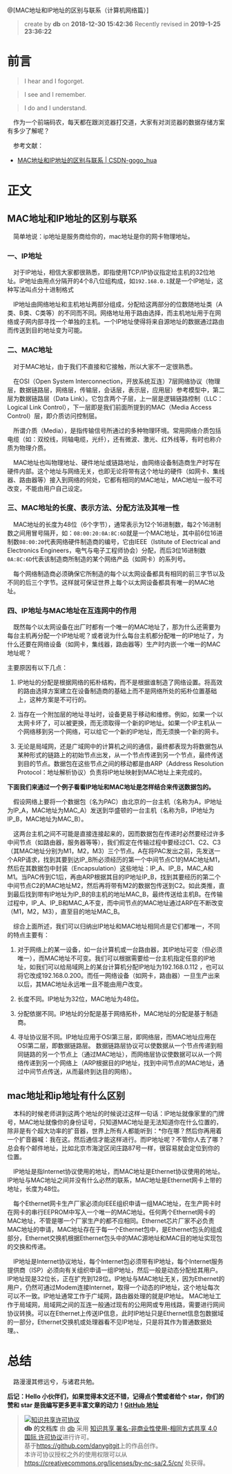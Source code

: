 @[MAC地址和IP地址的区别与联系（计算机网络篇）]

> create by **db** on **2018-12-30 15:42:36**
> Recently revised in **2019-1-25 23:36:22**

# 前言  

> I hear and I fogorget. 

> I see and I remember.  

> I do and I understand.  

&emsp;作为一个前端码农，每天都在跟浏览器打交道，大家有对浏览器的数据存储方案有多少了解呢？

&emsp;参考文献：

- [MAC地址和IP地址的区别与联系 | CSDN-gogo_hua ](https://blog.csdn.net/yang_best/article/details/41643589 )

# **正文**

## MAC地址和IP地址的区别与联系

&emsp;简单地说：ip地址是服务商给你的，mac地址是你的网卡物理地址。

### 一、IP地址

&emsp;对于IP地址，相信大家都很熟悉，即指使用TCP/IP协议指定给主机的32位地址。IP地址由用点分隔开的4个8八位组构成，如`192.168.0.1`就是一个IP地址，这种写法叫点分十进制格式

&emsp;IP地址由网络地址和主机地址两部分组成，分配给这两部分的位数随地址类（A类、B类、C类等）的不同而不同。网络地址用于路由选择，而主机地址用于在网络或子网内部寻找一个单独的主机。一个IP地址使得将来自源地址的数据通过路由而传送到目的地址变为可能。

### 二、MAC地址

&emsp;对于MAC地址，由于我们不直接和它接触，所以大家不一定很熟悉。

&emsp;在OSI（Open System Interconnection，开放系统互连）7层网络协议（物理层，数据链路层，网络层，传输层，会话层，表示层，应用层）参考模型中，第二层为数据链路层（Data Link）。它包含两个子层，上一层是逻辑链路控制（LLC：Logical Link Control），下一层即是我们前面所提到的MAC（Media Access Control）层，即介质访问控制层。

&emsp;所谓介质（Media），是指传输信号所通过的多种物理环境。常用网络介质包括电缆（如：双绞线，同轴电缆，光纤），还有微波、激光、红外线等，有时也称介质为物理介质。

&emsp;MAC地址也叫物理地址、硬件地址或链路地址，由网络设备制造商生产时写在硬件内部。这个地址与网络无关，也即无论将带有这个地址的硬件（如网卡、集线器、路由器等）接入到网络的何处，它都有相同的MAC地址，MAC地址一般不可改变，不能由用户自己设定。

### 三、MAC地址的长度、表示方法、分配方法及其唯一性

&emsp;MAC地址的长度为48位（6个字节），通常表示为12个16进制数，每2个16进制数之间用冒号隔开，如：`08:00:20:0A:8C:6D`就是一个MAC地址，其中前6位16进制数`08:00:20`代表网络硬件制造商的编号，它由IEEE（Istitute of Electrical and Electronics Engineers，电气与电子工程师协会）分配，而后3位16进制数`0A:8C:6D`代表该制造商所制造的某个网络产品（如网卡）的系列号。

&emsp;每个网络制造商必须确保它所制造的每个以太网设备都具有相同的前三字节以及不同的后三个字节。这样就可保证世界上每个以太网设备都具有唯一的MAC地址。

### 四、IP地址与MAC地址在互连网中的作用

&emsp;既然每个以太网设备在出厂时都有一个唯一的MAC地址了，那为什么还需要为每台主机再分配一个IP地址呢？或者说为什么每台主机都分配唯一的IP地址了，为什么还要在网络设备（如网卡，集线器，路由器等）生产时内嵌一个唯一的MAC地址呢？

主要原因有以下几点：

1. IP地址的分配是根据网络的拓朴结构，而不是根据谁制造了网络设置。将高效的路由选择方案建立在设备制造商的基础上而不是网络所处的拓朴位置基础上，这种方案是不可行的。

2. 当存在一个附加层的地址寻址时，设备更易于移动和维修。例如，如果一个以太网卡坏了，可以被更换，而无须取得一个新的IP地址。如果一个IP主机从一个网络移到另一个网络，可以给它一个新的IP地址，而无须换一个新的网卡。

3. 无论是局域网，还是广域网中的计算机之间的通信，最终都表现为将数据包从某种形式的链路上的初始节点出发，从一个节点传递到另一个节点，最终传送到目的节点。数据包在这些节点之间的移动都是由ARP（Address Resolution Protocol：地址解析协议）负责将IP地址映射到MAC地址上来完成的。

**下面我们来通过一个例子看看IP地址和MAC地址是怎样结合来传送数据包的。**

&emsp;假设网络上要将一个数据包（名为PAC）由北京的一台主机（名称为A，IP地址为IP_A，MAC地址为MAC_A）发送到华盛顿的一台主机（名称为B，IP地址为IP_B，MAC地址为MAC_B）。

&emsp;这两台主机之间不可能是直接连接起来的，因而数据包在传递时必然要经过许多中间节点（如路由器，服务器等等），我们假定在传输过程中要经过C1、C2、C3（其MAC地址分别为M1，M2，M3）三个节点。A在将PAC发出之前，先发送一个ARP请求，找到其要到达IP_B所必须经历的第一个中间节点C1的MAC地址M1，然后在其数据包中封装（Encapsulation）这些地址：IP_A、IP_B，MAC_A和M1。当PAC传到C1后，再由ARP根据其目的IP地址IP_B，找到其要经历的第二个中间节点C2的MAC地址M2，然后再将带有M2的数据包传送到C2。如此类推，直到最后找到带有IP地址为IP_B的B主机的地址MAC_B，最终传送给主机B。在传输过程中，IP_A、IP_B和MAC_A不变，而中间节点的MAC地址通过ARP在不断改变（M1，M2，M3），直至目的地址MAC_B。

&emsp;综合上面所述，我们可以归纳出IP地址和MAC地址相同点是它们都唯一，不同的特点主要有：

1. 对于网络上的某一设备，如一台计算机或一台路由器，其IP地址可变（但必须唯一），而MAC地址不可变。我们可以根据需要给一台主机指定任意的IP地址，如我们可以给局域网上的某台计算机分配IP地址为192.168.0.112 ，也可以将它改成192.168.0.200。而任一网络设备（如网卡，路由器）一旦生产出来以后，其MAC地址永远唯一且不能由用户改变。

2. 长度不同。IP地址为32位，MAC地址为48位。

3. 分配依据不同。IP地址的分配是基于网络拓朴，MAC地址的分配是基于制造商。

4. 寻址协议层不同。IP地址应用于OSI第三层，即网络层，而MAC地址应用在OSI第二层，即数据链路层。 数据链路层协议可以使数据从一个节点传递到相同链路的另一个节点上（通过MAC地址），而网络层协议使数据可以从一个网络传递到另一个网络上（ARP根据目的IP地址，找到中间节点的MAC地址，通过中间节点传送，从而最终到达目的网络）。


## mac地址和ip地址有什么区别

&emsp;本科的时候老师讲到这两个地址的时候说过这样一句话：IP地址就像家里的门牌号，MAC地址就像你的身份证号，只知道MAC地址是无法知道你在什么位置的，除非是有个超大功率的扩音器，世界上所有人都能听到：*你在哪？然后你再用着一个扩音器喊：我在这。然后通信才能这样进行。而IP地址呢？不管你人去了哪？总会有个邮件地址，比如北京市海淀区闵庄路87号一样，很容易就会定位到你的位置。 

&emsp;IP地址是指Internet协议使用的地址，而MAC地址是Ethernet协议使用的地址。IP地址与MAC地址之间并没有什么必然的联系，MAC地址是Ethernet网卡上带的地址，长度为48位。

&emsp;每个Ethernet网卡生产厂家必须向IEEE组织申请一组MAC地址，在生产网卡时在网卡的串行EEPROM中写入一个唯一的MAC地址。任何两个Ethernet网卡的MAC地址，不管是哪一个厂家生产的都不应相同。Ethernet芯片厂家不必负责MAC地址的申请，MAC地址存在于每一个Ethernet包中，是Ethernet包头的组成部分，Ethernet交换机根据Ethernet包头中的MAC源地址和MAC目的地址实现包的交换和传递。

&emsp;IP地址是Internet协议地址，每个Internet包必须带有IP地址，每个Internet服务提供商（ISP）必须向有关组织申请一组IP地址，然后一般是动态分配给其用户。IP地址现是32位长，正在扩充到128位。IP地址与MAC地址无关，因为Ethernet的用户，仍然可通过Modem连接Internet，取得一个动态的IP地址，这个地址每次可以不一致。IP地址通常工作于广域网，路由器处理的就是IP地址。 MAC地址工作于局域网，局域网之间的互连一般通过现有的公用网或专用线路，需要进行网间协议转换。可以在Ethernet上传送IP信息，此时IP地址只是Ethernet信息包数据域的一部分，Ethernet交换机或处理器看不见IP地址，只是将其作为普通数据处理。、
# 总结

&emsp;路漫漫其修远兮，与诸君共勉。  

**后记：Hello 小伙伴们，如果觉得本文还不错，记得点个赞或者给个 star，你们的赞和 star 是我编写更多更丰富文章的动力！[GitHub 地址](https://github.com/danygitgit/document-library/blob/master/other-library/%E8%AE%A1%E7%AE%97%E6%9C%BA%E5%9F%BA%E7%A1%80/%E6%B5%8F%E8%A7%88%E5%99%A8%E6%9C%AC%E5%9C%B0%E5%AD%98%E5%82%A8%E6%BC%AB%E8%B0%88.md)**  

> <a rel="license" href="http://creativecommons.org/licenses/by-nc-sa/4.0/"><img alt="知识共享许可协议" style="border-width:0" src="https://user-gold-cdn.xitu.io/2018/12/23/167d9537f3e29c99?w=88&h=31&f=png&s=1888" /></a><br /><a xmlns:dct="http://purl.org/dc/terms/" property="dct:title">**db** 的文档库</a> 由 <a xmlns:cc="http://creativecommons.org/ns#" href="db" property="cc:attributionName" rel="cc:attributionURL">db</a> 采用 <a rel="license" href="http://creativecommons.org/licenses/by-nc-sa/4.0/">知识共享 署名-非商业性使用-相同方式共享 4.0 国际 许可协议</a>进行许可。<br />基于<a xmlns:dct="http://purl.org/dc/terms/" href="https://github.com/danygitgit" rel="dct:source">https://github.com/danygitgit</a>上的作品创作。<br />本许可协议授权之外的使用权限可以从 <a xmlns:cc="http://creativecommons.org/ns#" href="https://creativecommons.org/licenses/by-nc-sa/2.5/cn/" rel="cc:morePermissions">https://creativecommons.org/licenses/by-nc-sa/2.5/cn/</a> 处获得。  